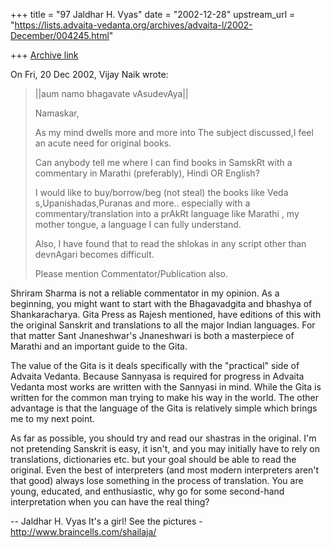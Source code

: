 +++
title = "97 Jaldhar H. Vyas"
date = "2002-12-28"
upstream_url = "https://lists.advaita-vedanta.org/archives/advaita-l/2002-December/004245.html"

+++
[Archive link](https://lists.advaita-vedanta.org/archives/advaita-l/2002-December/004245.html)

On Fri, 20 Dec 2002, Vijay Naik wrote:

> ||aum namo bhagavate vAsudevAya||
>
> Namaskar,
>
>
> As my mind dwells more and more into The subject
> discussed,I feel an acute need for original books.
>
> Can anybody tell me where I can find books in SamskRt
> with a commentary in Marathi (preferably), Hindi OR
> English?
>
> I would like to buy/borrow/beg (not steal) the books
> like Veda s,Upanishadas,Puranas and more.. especially
> with a commentary/translation into a prAkRt language
> like Marathi , my mother tongue, a language I can
> fully understand.
>
> Also, I have found that to read the shlokas in any
> script other than devnAgari becomes difficult.
>
> Please mention Commentator/Publication also.
>

Shriram Sharma is not a  reliable commentator in my opinion.  As a
beginning, you might want to start with the Bhagavadgita and bhashya of
Shankaracharya.  Gita Press as Rajesh mentioned, have editions of this
with the original Sanskrit and translations to all the major Indian
languages.  For that matter  Sant Jnaneshwar's Jnaneshwari is both a
masterpiece of Marathi and an important guide to the Gita.

The value of the Gita is it deals specifically with the "practical" side
of Advaita Vedanta.  Because Sannyasa is required for progress in Advaita
Vedanta most works are written with the Sannyasi in mind.  While the Gita
is written for the common man trying to make his way in the world.  The
other advantage is that the language of the Gita is relatively simple
which brings me to my next point.

As far as possible, you should try and read our shastras in the original.
I'm not pretending Sanskrit is easy, it isn't, and you may initially have
to rely on translations, dictionaries etc. but your goal should be able
to read the original.  Even the best of interpreters (and most modern
interpreters aren't that good) always lose something in the process of
translation.  You are young, educated, and enthusiastic, why go for some
second-hand interpretation when you can have the real thing?


--
Jaldhar H. Vyas <jaldhar at braincells.com>
It's a girl! See the pictures - http://www.braincells.com/shailaja/

